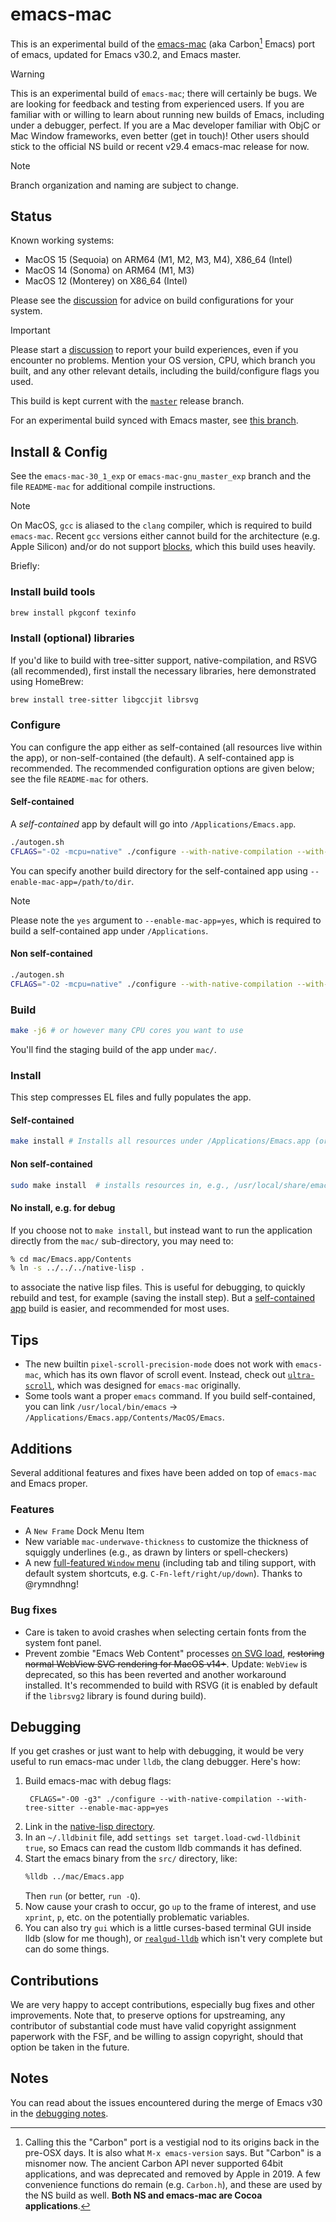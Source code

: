 # emacs-mac

This is an experimental build of the [emacs-mac](https://bitbucket.org/mituharu/emacs-mac) (aka Carbon[^1] Emacs) port of emacs, updated for Emacs v30.2, and Emacs master.

> [!WARNING]
> This is an experimental build of `emacs-mac`; there will certainly be bugs. We are looking for feedback and testing from experienced users.  If you are familiar with or willing to learn about running new builds of Emacs, including under a debugger, perfect.  If you are a Mac developer familiar with ObjC or Mac Window frameworks, even better (get in touch)!  Other users should stick to the official NS build or recent v29.4 emacs-mac release for now.

> [!NOTE]
> Branch organization and naming are subject to change.

## Status

Known working systems:

- MacOS 15 (Sequoia) on ARM64 (M1, M2, M3, M4), X86_64 (Intel)
- MacOS 14 (Sonoma) on ARM64 (M1, M3)
- MacOS 12 (Monterey) on X86_64 (Intel)

Please see the [discussion](../../discussions/categories/show-and-tell) for advice on build configurations for your system.

>[!IMPORTANT]
> Please start a [discussion](../../discussions/categories/show-and-tell) to report your build experiences, even if you encounter no problems.  Mention your OS version, CPU, which branch you built, and any other relevant details, including the build/configure flags you used.

This build is kept current with the [`master`](https://github.com/emacs-mirror/emacs/tree/master) release branch.

For an experimental build synced with Emacs master, see [this branch](https://github.com/jdtsmith/emacs-mac/tree/emacs-mac-gnu_master_exp).

## Install & Config

See the `emacs-mac-30_1_exp` or `emacs-mac-gnu_master_exp` branch and the file `README-mac` for additional compile instructions.

> [!NOTE]
> On MacOS, `gcc` is aliased to the `clang` compiler, which is required to build `emacs-mac`.  Recent `gcc` versions either cannot build for the architecture (e.g. Apple Silicon) and/or do not support [blocks](https://en.wikipedia.org/wiki/Blocks_(C_language_extension)), which this build uses heavily.

Briefly:

### Install build tools

```bash
brew install pkgconf texinfo
```

### Install (optional) libraries

If you'd like to build with tree-sitter support, native-compilation, and RSVG (all recommended), first install the necessary libraries, here demonstrated using HomeBrew:

```bash
brew install tree-sitter libgccjit librsvg
```

### Configure

You can configure the app either as self-contained (all resources live within the app), or non-self-contained (the default).  A self-contained app is recommended.  The recommended configuration options are given below; see the file `README-mac` for others.

#### Self-contained

A _self-contained_ app by default will go into `/Applications/Emacs.app`.

```bash
./autogen.sh
CFLAGS="-O2 -mcpu=native" ./configure --with-native-compilation --with-tree-sitter --enable-mac-app=yes --enable-mac-self-contained
```

You can specify another build directory for the self-contained app using `--enable-mac-app=/path/to/dir`.

>[!NOTE]
> Please note the `yes` argument to `--enable-mac-app=yes`, which is required to build a self-contained app under `/Applications`.

#### Non self-contained

```bash
./autogen.sh
CFLAGS="-O2 -mcpu=native" ./configure --with-native-compilation --with-tree-sitter  
```

### Build

```bash
make -j6 # or however many CPU cores you want to use
```

You'll find the staging build of the app under `mac/`.

### Install

This step compresses EL files and fully populates the app.

#### Self-contained

```bash
make install # Installs all resources under /Applications/Emacs.app (or wherever your self-contained build is going)
```

#### Non self-contained

```bash
sudo make install  # installs resources in, e.g., /usr/local/share/emacs/31.0.50
```

#### No install, e.g. for debug

If you choose not to `make install`, but instead want to run the application directly from the `mac/` sub-directory, you may need to:

```bash
% cd mac/Emacs.app/Contents
% ln -s ../../../native-lisp .
```

to associate the native lisp files.  This is useful for debugging, to quickly rebuild and test, for example (saving the install step).  But a [self-contained app](#Self-contained) build is easier, and recommended for most uses.

## Tips

- The new builtin `pixel-scroll-precision-mode` does not work with `emacs-mac`, which has its own flavor of scroll event.  Instead, check out [`ultra-scroll`](https://github.com/jdtsmith/ultra-scroll), which was designed for `emacs-mac` originally.
- Some tools want a proper `emacs` command.  If you build self-contained, you can link `/usr/local/bin/emacs` -> `/Applications/Emacs.app/Contents/MacOS/Emacs`.

## Additions

Several additional features and fixes have been added on top of `emacs-mac` and Emacs proper.

### Features

- A `New Frame` Dock Menu Item
- New variable `mac-underwave-thickness` to customize the thickness of squiggly underlines (e.g., as drawn by linters or spell-checkers)
- A new [full-featured `Window` menu](https://github.com/jdtsmith/emacs-mac/pull/21) (including tab and tiling support, with default system shortcuts, e.g. `C-Fn-left/right/up/down`).  Thanks to @rymndhng!

### Bug fixes

- Care is taken to avoid crashes when selecting certain fonts from the system font panel.
- Prevent zombie "Emacs Web Content" processes [on SVG load](../../issues/9), ~~restoring normal WebView SVG rendering for MacOS v14+~~.  Update: `WebView` is deprecated, so this has been reverted and another workaround installed. It's recommended to build with RSVG (it is enabled by default if the `librsvg2` library is found during build).

## Debugging

If you get crashes or just want to help with debugging, it would be very useful to run emacs-mac under `lldb`, the clang debugger.  Here's how:

1. Build emacs-mac with debug flags:
   ```
    CFLAGS="-O0 -g3" ./configure --with-native-compilation --with-tree-sitter --enable-mac-app=yes
    ```
2.  Link in the [native-lisp directory](#no-install-eg-for-debug).
2.  In an `~/.lldbinit` file, add `settings set target.load-cwd-lldbinit true`, so Emacs can read the custom lldb commands it has defined.
3.  Start the emacs binary from the `src/` directory, like:
    ```bash
    %lldb ../mac/Emacs.app
    ```
    Then `run` (or better, `run -Q`).
1. Now cause your crash to occur, go `up` to the frame of interest, and use `xprint`, `p`, etc. on the potentially problematic variables.
2. You can also try `gui` which is a little curses-based terminal GUI inside lldb (slow for me though), or [`realgud-lldb`](https://github.com/realgud/realgud-lldb) which isn't very complete but can do some things.

## Contributions

We are very happy to accept contributions, especially bug fixes and other improvements.  Note that, to preserve options for upstreaming, any contributor of substantial code must have valid copyright assignment paperwork with the FSF, and be willing to assign copyright, should that option be taken in the future.

## Notes

You can read about the issues encountered during the merge of Emacs v30 in the [debugging notes](https://github.com/jdtsmith/emacs-mac/blob/emacs-mac-30_1_exp/devel_update_notes.org).

[^1]: Calling this the "Carbon" port is a vestigial nod to its origins back in the pre-OSX days. It is also what `M-x emacs-version` says.  But "Carbon" is a misnomer now.  The ancient Carbon API never supported 64bit applications, and was deprecated and removed by Apple in 2019.  A few convenience functions do remain (e.g. `Carbon.h`), and these are used by the NS build as well.  **Both NS and emacs-mac are Cocoa applications**.
